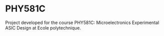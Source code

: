 # PHY581C
Project developed for the course PHY581C: Microelectronics Experimental ASIC Design at Ecole polytechnique.
